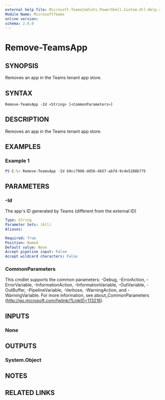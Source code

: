 ```yaml
---
external help file: Microsoft.TeamsCmdlets.PowerShell.Custom.dll-Help.xml
Module Name: MicrosoftTeams
online version:
schema: 2.0.0
---
```


# Remove-TeamsApp

## SYNOPSIS
Removes an app in the Teams tenant app store.

## SYNTAX

```
Remove-TeamsApp -Id <String> [<CommonParameters>]
```

## DESCRIPTION
Removes an app in the Teams tenant app store.

## EXAMPLES

### Example 1
```powershell
PS C:\> Remove-TeamsApp -Id b9cc7986-dd56-4b57-ab7d-9c4e5288b775
```

## PARAMETERS

### -Id
The app's ID generated by Teams (different from the external ID)

```yaml
Type: String
Parameter Sets: (All)
Aliases:

Required: True
Position: Named
Default value: None
Accept pipeline input: False
Accept wildcard characters: False
```

### CommonParameters
This cmdlet supports the common parameters: -Debug, -ErrorAction, -ErrorVariable, -InformationAction, -InformationVariable, -OutVariable, -OutBuffer, -PipelineVariable, -Verbose, -WarningAction, and -WarningVariable.
For more information, see about_CommonParameters (http://go.microsoft.com/fwlink/?LinkID=113216).

## INPUTS

### None


## OUTPUTS

### System.Object

## NOTES

## RELATED LINKS
